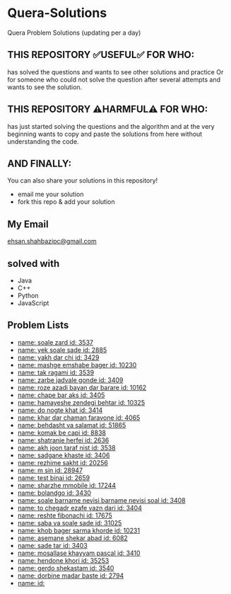 # Quera-Solutions
Quera Problem Solutions (updating per a day)

## THIS REPOSITORY :white_check_mark:USEFUL:white_check_mark: FOR WHO:
has solved the questions and wants to see other solutions and practice Or for someone who could not solve the question after several attempts and wants to see the solution.

## THIS REPOSITORY :warning:HARMFUL:warning: FOR WHO:
has just started solving the questions and the algorithm and at the very beginning wants to copy and paste the solutions from here without understanding the code.

## AND FINALLY:
You can also share your solutions in this repository!
- email me your solution
- fork this repo & add your solution

## My Email
ehsan.shahbazipc@gmail.com

## solved with
- Java
- C++
- Python
- JavaScript

## Problem Lists
- [name: soale zard id: 3537](https://quera.org/problemset/3537/)
- [name: yek soale sade id: 2885](https://quera.org/problemset/2885/)
- [name: yakh dar chi id: 3429](https://quera.org/problemset/3429/)
- [name: mashge emshabe bager id: 10230](https://quera.org/problemset/10230/)
- [name: tak ragami id: 3539](https://quera.org/problemset/3539/)
- [name: zarbe jadvale gonde id: 3409](https://quera.org/problemset/3409/)
- [name: roze azadi bayan dar barare id: 10162](https://quera.org/problemset/10162/)
- [name: chape bar aks id: 3405](https://quera.org/problemset/3405/)
- [name: hamayeshe zendegi behtar id: 10325](https://quera.org/problemset/10325/)
- [name: do nogte khat id: 3414](https://quera.org/problemset/3414/)
- [name: khar dar chaman faravone id: 4065](https://quera.org/problemset/4065/)
- [name: behdasht va salamat id: 51865](https://quera.org/problemset/51865/)
- [name: komak be capi id: 8838](https://quera.org/problemset/8838/)
- [name: shatranje herfei id: 2636](https://quera.org/problemset/2636/)
- [name: akh joon taraf nist id: 3538](https://quera.org/problemset/3538/)
- [name: sadgane khaste id: 3406](https://quera.org/problemset/3406/)
- [name: rezhime sakht id: 20256](https://quera.org/problemset/20256/)
- [name: m sin id: 28947](https://quera.org/problemset/28947/)
- [name: test binai id: 2659](https://quera.org/problemset/2659/)
- [name: sharzhe mmobile id: 17244](https://quera.org/problemset/17244/)
- [name: bolandgo id: 3430](https://quera.org/problemset/3430/)
- [name: soale barname nevisi barname nevisi soal id: 3408](https://quera.org/problemset/3408/)
- [name: to chegadr ezafe vazn dari id: 3404](https://quera.org/problemset/3404/)
- [name: reshte fibonachi id: 17675](https://quera.org/problemset/17675/)
- [name: saba va soale sade id: 31025](https://quera.org/problemset/31025/)
- [name: khob bager sarma khorde id: 10231](https://quera.org/problemset/10231/)
- [name: asemane shekar abad id: 6082](https://quera.org/problemset/6082/)
- [name: sade tar id: 3403](https://quera.org/problemset/3403/)
- [name: mosallase khayyam pascal id: 3410](https://quera.org/problemset/3410/)
- [name: hendone khori id: 35253](https://quera.org/problemset/35253/)
- [name: gerdo shekastam id: 3540](https://quera.org/problemset/3540/)
- [name: dorbine madar baste id: 2794](https://quera.org/problemset/2794/)
- [name:  id:  ]()
